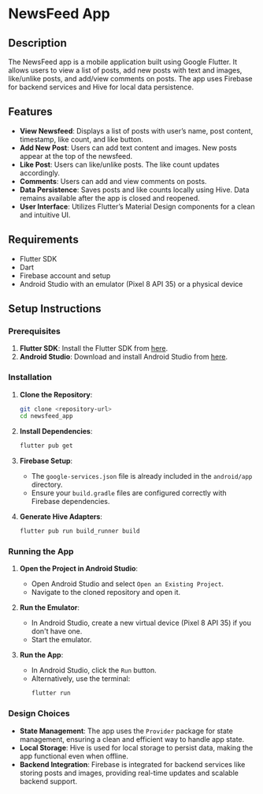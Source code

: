# NewsFeed App

## Description
The NewsFeed app is a mobile application built using Google Flutter. It allows users to view a list of posts, add new posts with text and images, like/unlike posts, and add/view comments on posts. The app uses Firebase for backend services and Hive for local data persistence.

## Features
- **View Newsfeed**: Displays a list of posts with user’s name, post content, timestamp, like count, and like button.
- **Add New Post**: Users can add text content and images. New posts appear at the top of the newsfeed.
- **Like Post**: Users can like/unlike posts. The like count updates accordingly.
- **Comments**: Users can add and view comments on posts.
- **Data Persistence**: Saves posts and like counts locally using Hive. Data remains available after the app is closed and reopened.
- **User Interface**: Utilizes Flutter’s Material Design components for a clean and intuitive UI.

## Requirements
- Flutter SDK
- Dart
- Firebase account and setup
- Android Studio with an emulator (Pixel 8 API 35) or a physical device

## Setup Instructions

### Prerequisites
1. **Flutter SDK**: Install the Flutter SDK from [here](https://flutter.dev/docs/get-started/install).
2. **Android Studio**: Download and install Android Studio from [here](https://developer.android.com/studio).

### Installation
1. **Clone the Repository**:
    ```sh
    git clone <repository-url>
    cd newsfeed_app
    ```

2. **Install Dependencies**:
    ```sh
    flutter pub get
    ```

3. **Firebase Setup**:
    - The `google-services.json` file is already included in the `android/app` directory.
    - Ensure your `build.gradle` files are configured correctly with Firebase dependencies.

4. **Generate Hive Adapters**:
    ```sh
    flutter pub run build_runner build
    ```

### Running the App
1. **Open the Project in Android Studio**:
    - Open Android Studio and select `Open an Existing Project`.
    - Navigate to the cloned repository and open it.

2. **Run the Emulator**:
    - In Android Studio, create a new virtual device (Pixel 8 API 35) if you don't have one.
    - Start the emulator.

3. **Run the App**:
    - In Android Studio, click the `Run` button.
    - Alternatively, use the terminal:
        ```sh
        flutter run
        ```

### Design Choices
- **State Management**: The app uses the `Provider` package for state management, ensuring a clean and efficient way to handle app state.
- **Local Storage**: Hive is used for local storage to persist data, making the app functional even when offline.
- **Backend Integration**: Firebase is integrated for backend services like storing posts and images, providing real-time updates and scalable backend support.

